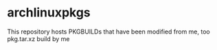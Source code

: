 # archlinuxpkgs
This repository hosts PKGBUILDs that have been modified from me, too pkg.tar.xz build by me

